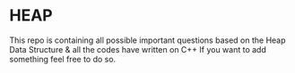 # HEAP
This repo is containing all possible important questions based on the Heap Data Structure &amp; all the codes have written on C++ If you want to add something feel free to do so.
